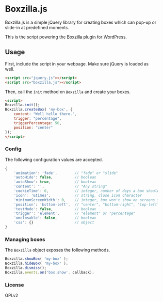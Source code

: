 # Boxzilla.js

Boxzilla.js is a simple jQuery library for creating boxes which can pop-up or slide-in at predefined moments.

This is the script powering the [Boxzilla plugin for WordPress](https://boxzillaplugin.com/).


## Usage

First, include the script in your webpage. Make sure jQuery is loaded as well.

```html
<script src="jquery.js"></script>
<script src="boxzilla.js"></script>
```

Then, call the `init` method on `Boxzilla` and create your boxes.

```html
<script>
Boxzilla.init();
Boxzilla.createBox( 'my-box', {
    content: "Well hello there.",
    trigger: "percentage",
    triggerPercentage: 50,
    position: "center"
});
</script>
```

### Config

The following configuration values are accepted.

```js
{
    'animation': 'fade',        // "fade" or "slide"
    'autoHide': false,          // boolean
    'autoShow': true,           // boolean
    'content': '',              // "Any string"
    'cookieTime': 0,            // integer, number of days a box should be hidden when dismissed
    'icon': '&times',           // string, close icon character
    'minimumScreenWidth': 0,    // integer, box won't show on screens smaller than this
    'position': 'bottom-left',  // "center", "bottom-right", "top-left", etc.
    'testMode': false,          // boolean
    'trigger': 'element',       // "element" or "percentage"
    'unclosable': false,        // boolean
    'css': {}                   // object
}
```

### Managing boxes

The `Boxzilla` object exposes the following methods.

```js
Boxzilla.showBox( 'my-box' );
Boxzilla.hideBox( 'my-box' );
Boxzilla.dismiss();
Boxzilla.events.on('box.show', callback);
```

### License

GPLv2